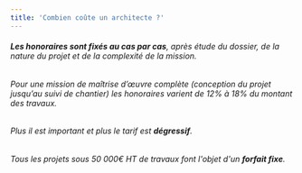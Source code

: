 ```yaml
---
title: 'Combien coûte un architecte ?'
---
```


###### **Les honoraires sont fixés au cas par cas**, après étude du dossier, de la nature du projet et de la complexité de la mission.
###### Pour une mission de maîtrise d’œuvre complète (conception du projet jusqu’au suivi de chantier) les honoraires varient de 12% à 18% du montant des travaux. 
###### Plus il est important et plus le tarif est **dégressif**.
###### Tous les projets sous 50 000€ HT de travaux font l'objet d'un **forfait fixe**.
